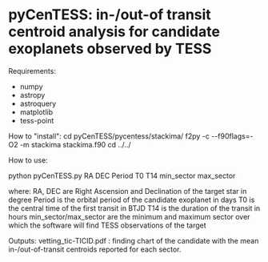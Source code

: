 # pyCenTESS: in-/out-of transit centroid analysis for candidate exoplanets observed by TESS

Requirements:
- numpy
- astropy
- astroquery
- matplotlib
- tess-point

How to "install":
cd pyCenTESS/pycentess/stackima/
f2py -c --f90flags=-O2 -m stackima stackima.f90
cd ../../

How to use:

python pyCenTESS.py RA DEC Period T0 T14 min_sector max_sector

where:
RA, DEC are Right Ascension and Declination of the target star in degree
Period is the orbital period of the candidate exoplanet in days
T0 is the central time of the first transit in BTJD
T14 is the duration of the transit in hours
min_sector/max_sector are the minimum and maximum sector over which the software will find TESS observations of the target

Outputs:
vetting_tic-TICID.pdf : finding chart of the candidate with the mean in-/out-of-transit centroids reported for each sector.



